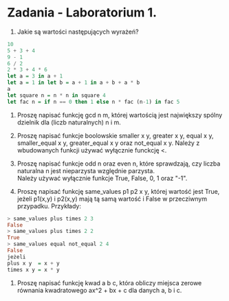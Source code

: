 # Zadania - Laboratorium 1.

1. Jakie są wartości następujących wyrażeń? 
```haskell
10 
5 + 3 + 4 
9 - 1  
6 / 2 
2 * 3 + 4 * 6 
let a = 3 in a + 1 
let a = 1 in let b = a + 1 in a + b + a * b 
a 
let square n = n * n in square 4 
let fac n = if n == 0 then 1 else n * fac (n-1) in fac 5 
```

1. Proszę napisać funkcję gcd n m, której wartością jest największy spólny dzielnik dla (liczb naturalnych) n i m. 

1. Proszę napisać funkcje boolowskie smaller x y, greater x y, equal x y, smaller_equal x y, greater_equal x y oraz not_equal x y.
Należy z wbudowanych funkcji używać wyłącznie funckcję <. 

1. Proszę napisać funkcje odd n oraz even n, które sprawdzają, czy liczba naturalna n jest nieparzysta względnie parzysta.	
Należy używać wyłącznie funkcje True, False, 0, 1 oraz "-1".

1. Proszę napisać funkcję same_values p1 p2 x y, której wartość jest True, jeżeli p1(x,y) i p2(x,y) mają tą samą wartość i False w przecziwnym przypadku.
Przykłady:
```haskell
> same_values plus times 2 3
False
> same_values plus times 2 2
True
> same_values equal not_equal 2 4
False
jeżeli
plus x y  = x + y
times x y = x * y 
```

1. Proszę napisać funkcję kwad a b c, która obliczy miejsca zerowe równania kwadratowego ax^2 + bx + c dla danych a, b i c. 
